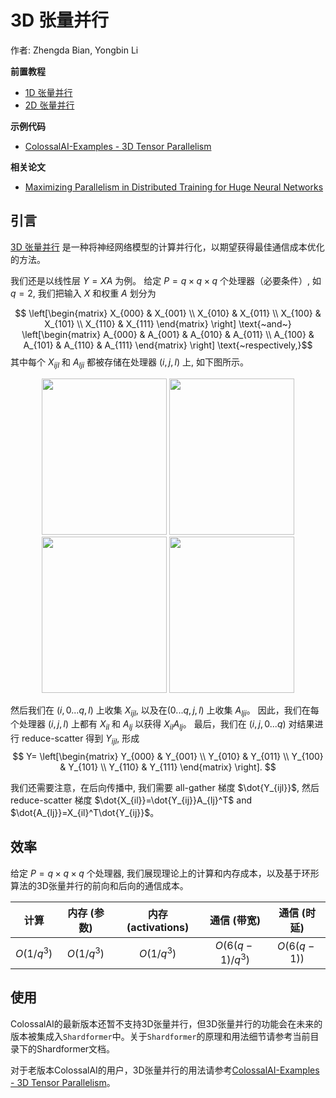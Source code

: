 # 3D 张量并行

作者: Zhengda Bian, Yongbin Li

**前置教程**
- [1D 张量并行](./1D_tensor_parallel.md)
- [2D 张量并行](./2D_tensor_parallel.md)

**示例代码**
- [ColossalAI-Examples - 3D Tensor Parallelism](https://github.com/hpcaitech/ColossalAI-Examples/blob/main/features/tensor_parallel/README.md)

**相关论文**
- [Maximizing Parallelism in Distributed Training for Huge Neural Networks](https://arxiv.org/pdf/2105.14450.pdf)

## 引言

[3D 张量并行](https://arxiv.org/pdf/2105.14450.pdf) 是一种将神经网络模型的计算并行化，以期望获得最佳通信成本优化的方法。

我们还是以线性层 $Y = XA$ 为例。
给定 $P=q \times q \times q$ 个处理器（必要条件）, 如 $q=2$, 我们把输入 $X$ 和权重 $A$ 划分为

$$
\left[\begin{matrix}
            X_{000} & X_{001} \\
            X_{010} & X_{011} \\
            X_{100} & X_{101} \\
            X_{110} & X_{111} \end{matrix}
\right]
\text{~and~}
\left[\begin{matrix}
            A_{000} & A_{001} & A_{010} & A_{011} \\
            A_{100} & A_{101} & A_{110} & A_{111} \end{matrix}
\right]
\text{~respectively,}$$
其中每个 $X_{ijl}$ 和 $A_{lji}$ 都被存储在处理器 $(i,j,l)$ 上, 如下图所示。

<center>
<img src="https://s2.loli.net/2022/02/17/JevO6SED5z4PFdp.png" width = "200" height = "250" />
<img src="https://s2.loli.net/2022/02/17/qvtwjdfNXMAb4nF.png" width = "200" height = "250" />
<img src="https://s2.loli.net/2022/02/17/WFzm2N4IwKf1jXZ.png" width = "200" height = "250" />
<img src="https://s2.loli.net/2022/02/17/r2dZQ4hKxwTuIv6.png" width = "200" height = "250" />
</center>

然后我们在 $(i, 0...q,l)$ 上收集 $X_{ijl}$, 以及在$(0...q, j, l)$ 上收集 $A_{lji}$。
因此，我们在每个处理器 $(i,j,l)$ 上都有 $X_{il}$ 和 $A_{lj}$ 以获得 $X_{il}A_{lj}$。
最后，我们在 $(i, j, 0...q)$ 对结果进行 reduce-scatter 得到 $Y_{ijl}$, 形成
$$
Y=
\left[\begin{matrix}
            Y_{000} & Y_{001} \\
            Y_{010} & Y_{011} \\
            Y_{100} & Y_{101} \\
            Y_{110} & Y_{111} \end{matrix}
\right].
$$

我们还需要注意，在后向传播中, 我们需要 all-gather 梯度 $\dot{Y_{ijl}}$, 然后 reduce-scatter 梯度 $\dot{X_{il}}=\dot{Y_{ij}}A_{lj}^T$ and $\dot{A_{lj}}=X_{il}^T\dot{Y_{ij}}$。

## 效率
给定 $P=q \times q \times q$ 个处理器, 我们展现理论上的计算和内存成本，以及基于环形算法的3D张量并行的前向和后向的通信成本。

| 计算 | 内存 (参数) | 内存 (activations) | 通信 (带宽) | 通信 (时延) |
| :-:         | :-:              | :-:                  | :-:                       | :-:                     |
| $O(1/q^3)$  | $O(1/q^3)$       | $O(1/q^3)$           | $O(6(q-1)/q^3)$           | $O(6(q-1))$             |

## 使用

ColossalAI的最新版本还暂不支持3D张量并行，但3D张量并行的功能会在未来的版本被集成入`Shardformer`中。关于`Shardformer`的原理和用法细节请参考当前目录下的Shardformer文档。

对于老版本ColossalAI的用户，3D张量并行的用法请参考[ColossalAI-Examples - 3D Tensor Parallelism](https://github.com/hpcaitech/ColossalAI-Examples/blob/main/features/tensor_parallel/README.md)。

<!-- doc-test-command: echo  -->
